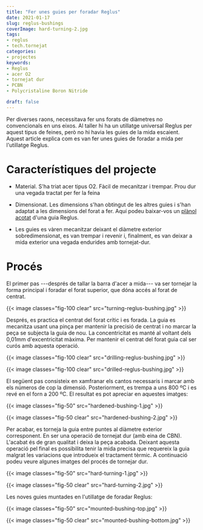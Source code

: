 ```yaml
---
title: "Fer unes guies per foradar Reglus"
date: 2021-01-17
slug: reglus-bushings
coverImage: hard-turning-2.jpg
tags:
- reglus
- tech.tornejat
categories:
- projectes
keywords:
- Reglus
- acer O2
- tornejat dur
- PCBN
- Polycristaline Boron Nitride

draft: false
---
```


Per diverses raons, necessitava fer uns forats de diàmetres no
convencionals en uns eixos. Al taller hi ha un utillatge universal
Reglus per aquest tipus de feines, però no hi havia les guies de la
mida escaient. Aquest article explica com es van fer unes guies de
foradar a mida per l'utillatge Reglus.

<!--more-->

# Característiques del projecte

* Material. S'ha triat acer tipus O2. Fàcil de mecanitzar i
  trempar. Prou dur una vegada tractat per fer la feina

* Dimensionat. Les dimensions s'han obtingut de les altres guies i
  s'han adaptat a les dimensions del forat a fer. Aquí podeu
  baixar-vos un [plànol acotat](dolla-reglus.pdf) d'una guia
  Reglus.

* Les guies es vàren mecanitzar deixant el diàmetre exterior
  sobredimensionat, es van trempar i revenir i, finalment, es van
  deixar a mida exterior una vegada endurides amb tornejat-dur.

# Procés

El primer pas ---després de tallar la barra d'acer a mida--- va ser
tornejar la forma principal i foradar el forat superior, que dóna
accés al forat de centrat.

{{< image classes="fig-100 clear"
          src="turning-reglus-bushing.jpg" >}}

Després, es practica el centrat del forat crític i es forada. La guia
es mecanitza usant una pinça per mantenir la precisió de centrat i no
marcar la peça se subjecta la guia de nou. La concentricitat es manté
al voltant dels 0,01mm d'excentricitat màxima. Per mantenir el centrat
del forat guia cal ser curós amb aquesta operació.

{{< image classes="fig-100 clear"
          src="drilling-reglus-bushing.jpg" >}}

{{< image classes="fig-100 clear"
          src="drilled-reglus-bushing.jpg" >}}

El següent pas consisteix en xamfranar els cantos necessaris i marcar
amb els números de cop la dimensió. Posteriorment, es trempa a uns 800
ºC i es revé en el forn a 200 ºC. El resultat es pot apreciar en
aquestes imatges:

{{< image classes="fig-50"
          src="hardened-bushing-1.jpg" >}}

{{< image classes="fig-50 clear"
          src="hardened-bushing-2.jpg" >}}

Per acabar, es torneja la guia entre puntes al diàmetre exterior
corresponent. En ser una operació de tornejat dur (amb eina de
CBN). L'acabat és de gran qualitat i deixa la peça acabada.  Deixant
aquesta operació pel final es possibilita tenir la mida precisa que
requereix la guia malgrat les variacions que introdueix el tractament
tèrmic. A continuació podeu veure algunes imatges del procés de
tornejar dur.

{{< image classes="fig-50"
          src="hard-turning-1.jpg" >}}

{{< image classes="fig-50 clear"
          src="hard-turning-2.jpg" >}}

Les noves guies muntades en l'utillatge de foradar Reglus:

{{< image classes="fig-50"
          src="mounted-bushing-top.jpg" >}}

{{< image classes="fig-50 clear"
          src="mounted-bushing-bottom.jpg" >}}
